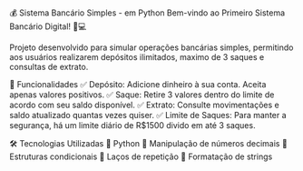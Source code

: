 💰 Sistema Bancário Simples - em Python
Bem-vindo ao Primeiro Sistema Bancário Digital! 🏦💻

Projeto desenvolvido para simular operações bancárias simples, permitindo aos usuários realizarem depósitos ilimitados, maximo de 3 saques e consultas de extrato.

🚀 Funcionalidades
✅ Depósito: Adicione dinheiro à sua conta. Aceita apenas valores positivos.
✅ Saque: Retire 3 valores dentro do limite de acordo com seu saldo disponível.
✅ Extrato: Consulte movimentações e saldo atualizado quantas vezes quiser.
✅ Limite de Saques: Para manter a segurança, há um limite diário de R$1500 divido em até 3 saques.

🛠 Tecnologias Utilizadas
🐍 Python
🔢 Manipulação de números decimais
📌 Estruturas condicionais
🔄 Laços de repetição
🎨 Formatação de strings
